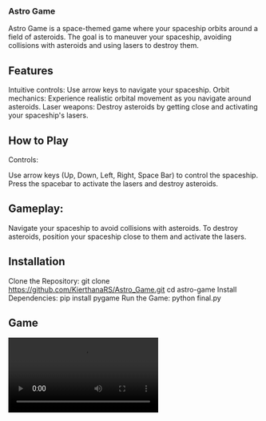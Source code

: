 ###  Astro Game
Astro Game is a space-themed game where your spaceship orbits around a field of asteroids. The goal is to maneuver your spaceship, avoiding collisions with asteroids and using lasers to destroy them.

## Features
Intuitive controls: Use arrow keys  to navigate your spaceship.
Orbit mechanics: Experience realistic orbital movement as you navigate around asteroids.
Laser weapons: Destroy asteroids by getting close and activating your spaceship's lasers.
## How to Play
Controls:

Use arrow keys (Up, Down, Left, Right, Space Bar) to control the spaceship.
Press the spacebar to activate the lasers and destroy asteroids.
## Gameplay:

Navigate your spaceship to avoid collisions with asteroids.
To destroy asteroids, position your spaceship close to them and activate the lasers.
## Installation
Clone the Repository:
   git clone https://github.com/KierthanaRS/Astro_Game.git
   cd astro-game
Install Dependencies:
    pip install pygame
Run the Game:
     python final.py
## Game

<video src="Asteroids%202024-01-21%2019-47-30-1.mp4" controls title="Title"></video>



